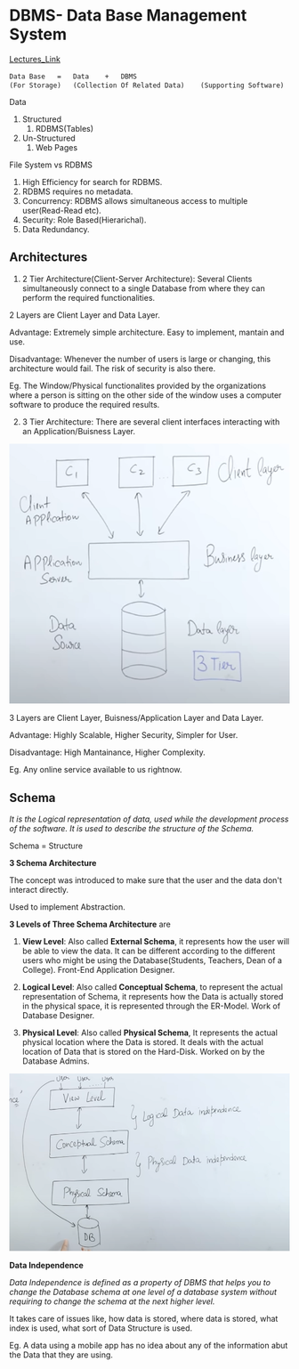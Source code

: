 # DBMS- Data Base Management System

[Lectures_Link](https://www.youtube.com/watch?v=kBdlM6hNDAE&list=PLxCzCOWd7aiFAN6I8CuViBuCdJgiOkT2Y)

```
Data Base   =   Data    +   DBMS
(For Storage)   (Collection Of Related Data)    (Supporting Software)
```

Data
1. Structured
    1. RDBMS(Tables)
2. Un-Structured
    1. Web Pages

File System vs RDBMS

1. High Efficiency for search for RDBMS.
2. RDBMS requires no metadata.
3. Concurrency: RDBMS allows simultaneous access to multiple user(Read-Read etc).
4. Security: Role Based(Hierarichal).
5. Data Redundancy.

## Architectures

1. 2 Tier Architecture(Client-Server Architecture): Several Clients simultaneously connect to a single Database from where they can perform the required functionalities.

2 Layers are Client Layer and Data Layer.

Advantage: Extremely simple architecture. Easy to implement, mantain and use. 

Disadvantage: Whenever the number of users is large or changing, this architecture would fail. The risk of security is also there.

Eg. The Window/Physical functionalites provided by the organizations where a person is sitting on the other side of the window uses a computer software to produce the required results.

2. 3 Tier Architecture: There are several client interfaces interacting with an Application/Buisness Layer.

![3 Level Schema](Images\3TierArchitecture.png)

3 Layers are Client Layer, Buisness/Application Layer and Data Layer.

Advantage: Highly Scalable, Higher Security, Simpler for User.

Disadvantage: High Mantainance, Higher Complexity.

Eg. Any online service available to us rightnow.

## Schema

*It is the Logical representation of data, used while the development process of the software. It is used to describe the structure of the Schema.*

Schema = Structure

**3 Schema Architecture**

The concept was introduced to make sure that the user and the data don't interact directly.

Used to implement Abstraction.

**3 Levels of Three Schema Architecture** are

1. **View Level**:      Also called **External Schema**, it represents how the user will be able to view the data. It can be different according to the different users who might be using the Database(Students, Teachers, Dean of a College). Front-End Application Designer.

2. **Logical Level**:   Also called **Conceptual Schema**, to represent the actual representation of Schema, it represents how the Data is actually stored in the physical space, it is represented through the ER-Model. Work of Database Designer.

3. **Physical Level**:  Also called **Physical Schema**, It represents the actual physical location where the Data is stored. It deals with the actual location of Data that is stored on the Hard-Disk. Worked on by the Database Admins.

![3 Level Schema](Images\3LevelSchema.png)

**Data Independence**

*Data Independence is defined as a property of DBMS that helps you to change the Database schema at one level of a database system without requiring to change the schema at the next higher level.*

It takes care of issues like, how data is stored, where data is stored, what index is used, what sort of Data Structure is used.

Eg. A data using a mobile app has no idea about any of the information abut the Data that they are using.